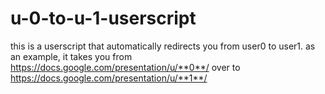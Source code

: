 # u-0-to-u-1-userscript
this is a userscript that automatically redirects you from user0 to user1. 
as an example, it takes you from 
https://docs.google.com/presentation/u/**0**/
over to 
https://docs.google.com/presentation/u/**1**/
